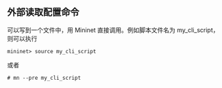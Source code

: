 ## 外部读取配置命令
可以写到一个文件中，用 Mininet 直接调用。例如脚本文件名为 my_cli_script，则可以执行
```
mininet> source my_cli_script
```
或者
```
# mn --pre my_cli_script
```
